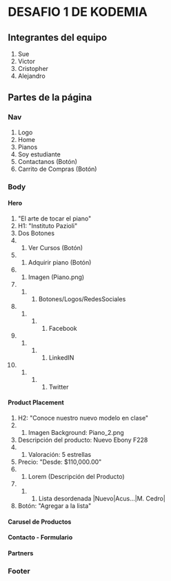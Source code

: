 # DESAFIO 1 DE KODEMIA
## Integrantes del equipo
1. Sue
1. Victor
1. Cristopher
1. Alejandro

## Partes de la página 

### Nav

1. Logo
1. Home
1. Pianos
1. Soy estudiante
1. Contactanos (Botón)
1. Carrito de Compras (Botón)

### Body

#### Hero

1. "El arte de tocar el piano"
1. H1: "Instituto Pazioli"
1. Dos Botones
1. 1. Ver Cursos (Botón)
1. 1. Adquirir piano (Botón)
1. 1. Imagen (Piano.png)
1. 1. 1. Botones/Logos/RedesSociales
1. 1. 1. 1. Facebook
1. 1.  1. 1. LinkedIN
1. 1. 1. 1. Twitter

#### Product Placement

1. H2: "Conoce nuestro nuevo modelo en clase"
1. 1. Imagen Background: Piano_2.png
1. Descripción del producto: Nuevo Ebony F228
1. 1. Valoración: 5 estrellas
1. Precio: "Desde: $110,000.00"
1. 1. Lorem (Descripción del Producto)
1. 1. 1. Lista desordenada |Nuevo|Acus...|M. Cedro|  
1. Botón: "Agregar a la lista"

#### Carusel de Productos

#### Contacto - Formulario

#### Partners

### Footer